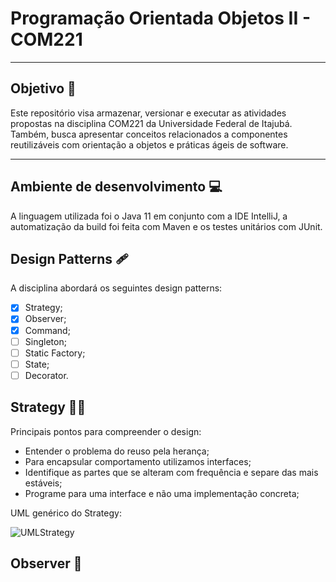 # Programação Orientada Objetos II - COM221

---

## Objetivo :dart:

Este repositório visa armazenar, versionar e executar as atividades propostas na disciplina COM221 da Universidade Federal de Itajubá. Também, busca apresentar conceitos relacionados a componentes reutilizáveis com orientação a objetos e práticas ágeis de software.

---

## Ambiente de desenvolvimento :computer:

A linguagem utilizada foi o Java 11 em conjunto com a IDE IntelliJ, a automatização da build foi feita com Maven e os testes unitários com JUnit.

## Design Patterns 🩹

A disciplina abordará os seguintes design patterns:

- [X] Strategy;
- [X] Observer;
- [X] Command;
- [ ] Singleton;
- [ ] Static Factory;
- [ ] State;
- [ ] Decorator.

## Strategy 👷‍♂️

Principais pontos para compreender o design:
- Entender o problema do reuso pela herança;
- Para encapsular comportamento utilizamos interfaces;
- Identifique as partes que se alteram com frequência e separe das mais estáveis;
- Programe para uma interface e não uma implementação concreta;

UML genérico do Strategy:

![UMLStrategy](https://imgur.com/JNRb4uX.png)

## Observer 👀

